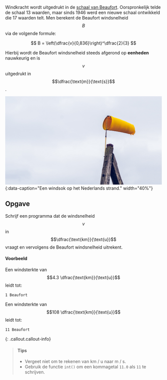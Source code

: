 Windkracht wordt uitgedrukt in de <a href="https://nl.wikipedia.org/wiki/Schaal_van_Beaufort" target="_blank">schaal van Beaufort</a>. Oorspronkelijk telde de schaal 13 waarden, maar sinds 1946  werd een nieuwe schaal ontwikkeld die 17 waarden telt. Men berekent de Beaufort windsnelheid $$B$$ via de volgende formule:

$$
    B = \left(\dfrac{v}{0,836}\right)^\dfrac{2}{3}
$$

Hierbij wordt de Beaufort windsnelheid steeds afgerond op **eenheden** nauwkeurig en is $$v$$ uitgedrukt in $$\dfrac{\text{m}}{\text{s}}$$.

![Een windsok op het Nederlands strand.](media/beaufort.jpg "Foto door RoonZ nl op Unsplash."){:data-caption="Een windsok op het Nederlands strand." width="40%"}

## Opgave
Schrijf een programma dat de windsnelheid $$v$$ in $$\dfrac{\text{km}}{\text{u}}$$ vraagt en vervolgens de Beaufort windsnelheid uitrekent.

#### Voorbeeld
Een windsterkte van $$4.3 \dfrac{\text{km}}{\text{u}}$$ leidt tot:
```
1 Beaufort
```

Een windsterkte van $$108 \dfrac{\text{km}}{\text{u}}$$ leidt tot:
```
11 Beaufort
```

{: .callout.callout-info}
> #### Tips
> - Vergeet niet om te rekenen van km / u naar m / s.
> - Gebruik de functie `int()` om een kommagetal `11.0` als `11` te schrijven.